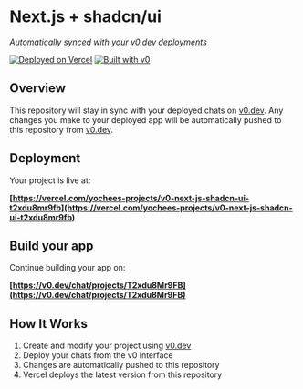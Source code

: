 # Next.js + shadcn/ui

*Automatically synced with your [v0.dev](https://v0.dev) deployments*

[![Deployed on Vercel](https://img.shields.io/badge/Deployed%20on-Vercel-black?style=for-the-badge&logo=vercel)](https://vercel.com/yochees-projects/v0-next-js-shadcn-ui-t2xdu8mr9fb)
[![Built with v0](https://img.shields.io/badge/Built%20with-v0.dev-black?style=for-the-badge)](https://v0.dev/chat/projects/T2xdu8Mr9FB)

## Overview

This repository will stay in sync with your deployed chats on [v0.dev](https://v0.dev).
Any changes you make to your deployed app will be automatically pushed to this repository from [v0.dev](https://v0.dev).

## Deployment

Your project is live at:

**[https://vercel.com/yochees-projects/v0-next-js-shadcn-ui-t2xdu8mr9fb](https://vercel.com/yochees-projects/v0-next-js-shadcn-ui-t2xdu8mr9fb)**

## Build your app

Continue building your app on:

**[https://v0.dev/chat/projects/T2xdu8Mr9FB](https://v0.dev/chat/projects/T2xdu8Mr9FB)**

## How It Works

1. Create and modify your project using [v0.dev](https://v0.dev)
2. Deploy your chats from the v0 interface
3. Changes are automatically pushed to this repository
4. Vercel deploys the latest version from this repository